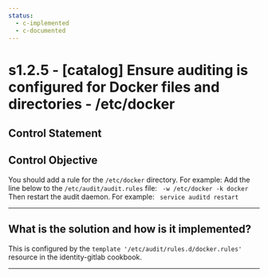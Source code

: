 ```yaml
---
status:
  - c-implemented
  - c-documented
---
```


# s1.2.5 - \[catalog\] Ensure auditing is configured for Docker files and directories - /etc/docker

## Control Statement

## Control Objective

You should add a rule for the `/etc/docker` directory.    For example:    Add the line below to the `/etc/audit/audit.rules` file:  ```  -w /etc/docker -k docker   ```  Then restart the audit daemon. For example:  ```  service auditd restart  ```

______________________________________________________________________

## What is the solution and how is it implemented?

This is configured by the `template '/etc/audit/rules.d/docker.rules'` resource
in the identity-gitlab cookbook.

______________________________________________________________________

